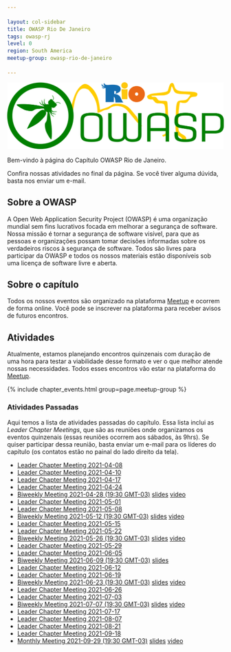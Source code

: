 ```yaml
---

layout: col-sidebar
title: OWASP Rio De Janeiro
tags: owasp-rj
level: 0
region: South America
meetup-group: owasp-rio-de-janeiro

---
```

![enter image description here](/assets/images/OWASP-RJ-logo.png)

Bem-vindo à página do Capítulo OWASP Rio de Janeiro.

Confira nossas atividades no final da página. Se você tiver alguma dúvida, basta nos enviar um e-mail.

## Sobre a OWASP

A Open Web Application Security Project (OWASP) é uma organização mundial sem fins lucrativos focada em melhorar a segurança de software. Nossa missão é tornar a segurança de software visível, para que as pessoas e organizações possam tomar decisões informadas sobre os verdadeiros riscos à segurança de software. Todos são livres para participar da OWASP e todos os nossos materiais estão disponíveis sob uma licença de software livre e aberta.

## Sobre o capítulo

Todos os nossos eventos são organizado na plataforma [Meetup](https://www.meetup.com/owasp-rio-de-janeiro/) e ocorrem de forma online. Você pode se inscrever na plataforma para receber avisos de futuros encontros.

## Atividades

Atualmente, estamos planejando encontros quinzenais com duração de uma hora para testar a viabilidade desse formato e ver o que melhor atende nossas necessidades. Todos esses encontros vão estar na plataforma do [Meetup](https://www.meetup.com/owasp-rio-de-janeiro/).

{% include chapter_events.html group=page.meetup-group %}

### Atividades Passadas

Aqui temos a lista de atividades passadas do capítulo. Essa lista inclui as *Leader Chapter Meetings*, que são as reuniões onde organizamos os eventos quinzenais (essas reuniões ocorrem aos sábados, às 9hrs). Se quiser participar dessa reunião, basta enviar um e-mail para os líderes do capítulo (os contatos estão no painal do lado direito da tela).

- [Leader Chapter Meeting 2021-04-08](https://docs.google.com/document/d/1u3YMJrP3V-fkY0sl-1SuokX4Lw_iT9IMrMA_mkmGlWA/edit)
- [Leader Chapter Meeting 2021-04-10](https://docs.google.com/document/d/1eLmoCtclaXZIQ3qFNV3UK6u82eoTQFygCYj8Zz2JSKI/edit)
- [Leader Chapter Meeting 2021-04-17](https://docs.google.com/document/d/1BtWUdxo1p2LjjQSvgLFJF4yhVC403lo7J_kc_aj1JmQ/edit)
- [Leader Chapter Meeting 2021-04-24](https://docs.google.com/document/d/184VA1o-vdIO-3RfFC16a1jDvhcjbxSjoF_zJ36p-ZNU/edit)
- [Biweekly Meeting 2021-04-28 (19:30 GMT-03)](https://www.meetup.com/owasp-rio-de-janeiro/events/277626321/) [slides](https://docs.google.com/presentation/d/1aehKbkJMvHlQA4zFHLIjBQYEn3QT39a6LH8Q3i0bVLU/edit) [video](https://youtu.be/3dA6Ta6D-4Q)
- [Leader Chapter Meeting 2021-05-01](https://docs.google.com/document/d/1QykAf2TqxuPDKU682n964vWoGNMYIUI-O4hR6AqDqdk/edit)
- [Leader Chapter Meeting 2021-05-08](https://docs.google.com/document/d/1mMc5kCJWn4s1B5RgfFgiA23cnGCQXg6iTHFyL5xIt44/edit)
- [Biweekly Meeting 2021-05-12 (19:30 GMT-03)](https://www.meetup.com/owasp-rio-de-janeiro/events/277958595/) [slides](https://docs.google.com/presentation/d/13mV-adEGAHGPoKbnmT4hE5yzqKI8OD6qiwtL-Blz_e0/edit) [video](https://youtu.be/52nbYjIaETM)
- [Leader Chapter Meeting 2021-05-15](https://docs.google.com/document/d/1KCd3gnHXthAsR4usOElTej-6WSm_Sc6ztKYOEEC4ft8/edit)
- [Leader Chapter Meeting 2021-05-22](https://docs.google.com/document/d/14DLG-WH8KcT5Z_AkJfT71OPssXy2wU06LvvqkHvjhYg/edit)
- [Biweekly Meeting 2021-05-26 (19:30 GMT-03)](https://www.meetup.com/owasp-rio-de-janeiro/events/278310259/) [slides](https://docs.google.com/presentation/d/1wF_b12Kz7MAmIzNuIussaKT8DJK3B4yX68AJhPZrer0/edit) [video](https://youtu.be/gAi33C2vXbA)
- [Leader Chapter Meeting 2021-05-29](https://docs.google.com/document/d/1KCx6qjAmXexEkTfiv4BQNB_4yttwRAxS3q47i_VL4XY/edit)
- [Leader Chapter Meeting 2021-06-05](https://docs.google.com/document/d/19EzwDsMogSQG2U2rOf_w9z0VtmflVvVMlHzVpvOFUnU/edit)
- [Biweekly Meeting 2021-06-09 (19:30 GMT-03)](https://www.meetup.com/owasp-rio-de-janeiro/events/278641492/) [slides](https://docs.google.com/presentation/d/1rRawUPziRxwmTnKyJvEtq3YFqpO1pLD08TMNYZ1fooU/edit)
- [Leader Chapter Meeting 2021-06-12](https://docs.google.com/document/d/1O92-xJK7MOFOe0CKiu130SRHbJFaSBajhCpnQ-B5u3c/edit)
- [Leader Chapter Meeting 2021-06-19](https://docs.google.com/document/d/1F0F5pYjFKNU2es0Y13m1LpvG_rgH-MwiqWe_uVzTzIQ/edit)
- [Biweekly Meeting 2021-06-23 (19:30 GMT-03)](https://www.meetup.com/owasp-rio-de-janeiro/events/278789540/) [slides](https://docs.google.com/presentation/d/1x6UUJVv_8Vd8oQfuqFwCv5-f-YcTMJyHAUni_FKJ6Lw/edit) [video](https://youtu.be/3xB33xxp-68)
- [Leader Chapter Meeting 2021-06-26](https://docs.google.com/document/d/1XXjLmJHThb_ICaxtfr2WWmONA-a4khvQGN8fnX5UVjo/edit)
- [Leader Chapter Meeting 2021-07-03](https://docs.google.com/document/d/1Drrfo3PQ6Uq3MkeODt2sMFj3pzDgs2tD577v4vtOFoc/edit)
- [Biweekly Meeting 2021-07-07 (19:30 GMT-03)](https://www.meetup.com/owasp-rio-de-janeiro/events/279087077/) [slides](https://docs.google.com/presentation/d/1vyjuGF6CDSyrqWFgwskSIXAnTVBHq4MjOfLG6Lxk5g8/edit) [video](https://youtu.be/LXZV2IWW8cM)
- [Leader Chapter Meeting 2021-07-17](https://docs.google.com/document/d/1toQB5bJMLyZ2LqHiE-PxOy8GIwAjoQoUOa_wXE9p46k/edit)
- [Leader Chapter Meeting 2021-08-07](https://docs.google.com/document/d/1NHoMzPaiR5_FQcINTa0-asRiGoyQom8QXydyPlUaym4/edit)
- [Leader Chapter Meeting 2021-08-21](https://docs.google.com/document/d/14y5de038iMYiFL-0rYwE89Rw27VSKohNOKmo0U5011c/edit)
- [Leader Chapter Meeting 2021-09-18](https://docs.google.com/document/d/1Y4YKhc1CyGXO5mhXQi__qM46O-O3OvYrIx_k-1UgJ7g/edit)
- [Monthly Meeting 2021-09-29 (19:30 GMT-03)](https://www.meetup.com/owasp-rio-de-janeiro/events/280255455/) [slides](https://docs.google.com/presentation/d/1kgYnbCN5-6XLQvi5Q50ZMelKrpMtrF3lv6YesEGFvLQ/edit) [video](https://youtu.be/Pz5iEkvXA1g)